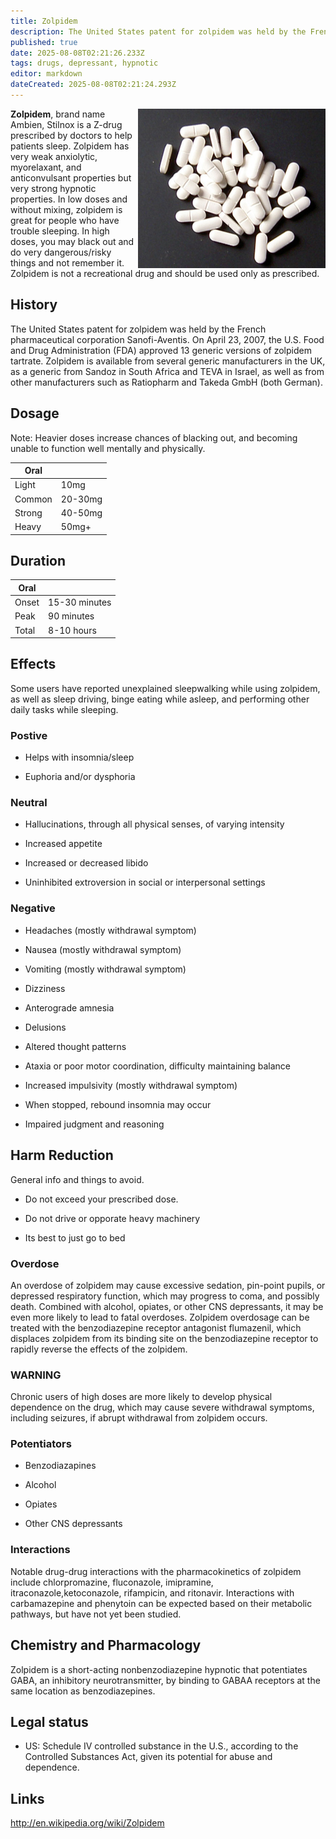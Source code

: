 ```yaml
---
title: Zolpidem
description: The United States patent for zolpidem was held by the French pharmaceutical corporation Sanofi-Aventis. On April 23, 2007, the U.S.
published: true
date: 2025-08-08T02:21:26.233Z
tags: drugs, depressant, hypnotic
editor: markdown
dateCreated: 2025-08-08T02:21:24.293Z
---
```


<img src="ambien.jpg" width="300" align="right">

**Zolpidem**, brand name Ambien, Stilnox is a Z-drug prescribed by doctors to help patients sleep. Zolpidem has very weak anxiolytic, myorelaxant, and anticonvulsant properties but very strong hypnotic properties. In low doses and without mixing, zolpidem is great for people who have trouble sleeping.  In high doses, you may black out and do very dangerous/risky things and not remember it. Zolpidem is not a recreational drug and should be used only as prescribed.

## History
The United States patent for zolpidem was held by the French pharmaceutical corporation Sanofi-Aventis. On April 23, 2007, the U.S. Food and Drug Administration (FDA) approved 13 generic versions of zolpidem tartrate. Zolpidem is available from several generic manufacturers in the UK, as a generic from Sandoz in South Africa and TEVA in Israel, as well as from other manufacturers such as Ratiopharm and Takeda GmbH (both German).

## Dosage

Note: Heavier doses increase chances of blacking out, and becoming unable to function well mentally and physically.

| Oral |  |
|------|--|
| Light | 10mg |
| Common | 20-30mg |
| Strong | 40-50mg |
| Heavy | 50mg+ |

## Duration

| Oral |  |
|------|--|
| Onset | 15-30 minutes |
| Peak | 90 minutes |
| Total | 8-10 hours |

## Effects
Some users have reported unexplained sleepwalking while using zolpidem, as well as sleep driving, binge eating while asleep, and performing other daily tasks while sleeping.

### Postive

* Helps with insomnia/sleep

* Euphoria and/or dysphoria

### Neutral

* Hallucinations, through all physical senses, of varying intensity

* Increased appetite

* Increased or decreased libido

* Uninhibited extroversion in social or interpersonal settings

### Negative

* Headaches (mostly withdrawal symptom)

* Nausea (mostly withdrawal symptom)

* Vomiting (mostly withdrawal symptom)

* Dizziness

* Anterograde amnesia

* Delusions

* Altered thought patterns

* Ataxia or poor motor coordination, difficulty maintaining balance

* Increased impulsivity (mostly withdrawal symptom)

* When stopped, rebound insomnia may occur

* Impaired judgment and reasoning

## Harm Reduction
General info and things to avoid.

* Do not exceed your prescribed dose.

* Do not drive or opporate heavy machinery

* Its best to just go to bed

### Overdose

An overdose of zolpidem may cause excessive sedation, pin-point pupils, or depressed respiratory function, which may progress to coma, and possibly death. Combined with alcohol, opiates, or other CNS depressants, it may be even more likely to lead to fatal overdoses. Zolpidem overdosage can be treated with the benzodiazepine receptor antagonist flumazenil, which displaces zolpidem from its binding site on the benzodiazepine receptor to rapidly reverse the effects of the zolpidem.

### WARNING
Chronic users of high doses are more likely to develop physical dependence on the drug, which may cause severe withdrawal symptoms, including seizures, if abrupt withdrawal from zolpidem occurs.

### Potentiators

* Benzodiazapines

* Alcohol

* Opiates

* Other CNS depressants

### Interactions

Notable drug-drug interactions with the pharmacokinetics of zolpidem include chlorpromazine, fluconazole, imipramine, itraconazole,ketoconazole, rifampicin, and ritonavir. Interactions with carbamazepine and phenytoin can be expected based on their metabolic pathways, but have not yet been studied.

## Chemistry and Pharmacology

Zolpidem is a short-acting nonbenzodiazepine hypnotic that potentiates GABA, an inhibitory neurotransmitter, by binding to GABAA receptors at the same location as benzodiazepines.

## Legal status

* US: Schedule IV controlled substance in the U.S., according to the Controlled Substances Act, given its potential for abuse and dependence.

## Links

http://en.wikipedia.org/wiki/Zolpidem